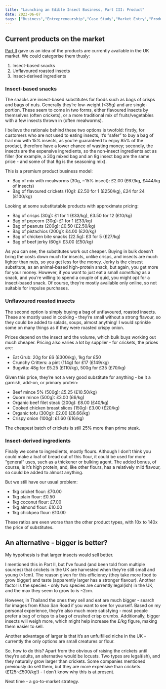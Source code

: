 ```yaml
---
title: "Launching an Edible Insect Business, Part III: Product"
date: 2023-06-07
tags: ["Business","Entrepreneurship","Case Study","Market Entry","Product Analysis","Agriculture","Food","Insects","Entomophagy"]
---
```

## Current products on the market

[Part II](https://www.jamesgibbins.com/launching-an-edible-insect-business-part-ii/) gave us an idea of the products are currently available in the UK market. We could categorise them thusly:

1. Insect-based snacks
2. Unflavoured roasted insects
3. Insect-derived ingredients

### Insect-based snacks

The snacks are insect-based substitutes for foods such as bags of crisps and bags of nuts. Generally they’re low-weight (<35g) and are single-portion. These seem to come in two forms, either flavoured insects by themselves (often crickets), or a more traditional mix of fruits/vegetables with a few insects thrown in (often mealworms).

I believe the rationale behind these two options is twofold: firstly, for customers who are not used to eating insects, it’s “safer” to buy a bag of trail mix with 15% insects, as you’re guaranteed to enjoy 85% of the product, therefore have a lower chance of wasting money; secondly, the insects are the expensive ingredients, so the non-insect ingredients act as filler (for example, a 30g mixed bag and an 8g insect bag are the same price - and some of that 8g is the seasoning mix).

This is a premium product business model:

- Bag of mix with mealworms (30g, ~15% insect): £2.00 (£67/kg, £444/kg of insects)
- Bag of flavoured crickets (10g): £2.50 for 1 (£250/kg), £24 for 24 (£100/kg)

Looking at some substitutable products with approximate pricing:

- Bag of crisps (30g): £1 for 1 (£33/kg), £3.50 for 12 (£10/kg)
- Bag of popcorn (30g): £1 for 1 (£33/kg)
- Bag of peanuts (200g): £0.50 (£2.50/kg)
- Bag of pistachios (200g): £4.00 (£20/kg)
- Bag of chicken bite snacks (22.5g): £3 for 5 (£27/kg)
- Bag of beef jerky (60g): £3.00 (£50/kg)

As you can see, the substitutes work out cheaper. Buying in bulk doesn’t bring the costs down much for insects, unlike crisps, and insects are much lighter than nuts, so you get less for the money. Jerky is the closest substitute, as an animal-based high-protein snack, but again, you get more for your money. However, if you want to just eat a small _something_ as a snack, and you’re willing to spend a couple of quid, you might opt for a insect-based snack. Of course, they’re mostly available only online, so not suitable for impulse purchases. 

### Unflavoured roasted insects

The second option is simply buying a bag of unflavoured, roasted insects. These are mostly used in cooking - they’re small without a strong flavour, so they could be added to salads, soups, almost anything! I would sprinkle some on many things as if they were roasted crispy onion.

Prices depend on the insect and the volume, which bulk buys working out much cheaper. Pricing also varies a lot by supplier - for crickets, the prices are:

- Eat Grub: 20g for £6 (£300/kg), 1kg for £50
- Crunchy Critters: a pint (114g) for £17 (£149/kg)
- Bugvita: 48g for £5.25 (£110/kg), 500g for £35 (£70/kg)

Given this price, they’re not a very good substitute for anything - be it a garnish, add-on, or primary protein:

- Beef mince 5% (500g): £5.25 (£10.50/kg)
- Quorn mince (500g): £3.00 (£6/kg)
- Organic beef filet steak (200g): £8.00 (£40/kg)
- Cooked chicken breast slices (150g): £3.00 (£20/kg)
- Organic tofu (300g): £2.00 (£6.66/kg)
- Crispy onion (100g): £1.60 (£16/kg)

The cheapest batch of crickets is still 25% more than prime steak.

### Insect-derived ingredients

Finally we come to ingredients, mostly flours. Although I don’t think you could make a loaf of bread out of this flour, it could be used for more “general” uses, such as a thickener or bulking agent. The added bonus, of course, is it’s high protein, and, like other flours, has a relatively mild flavour, so could be added to almost anything.

But we still have our usual problem:

- 1kg cricket flour: £70.00
- 1kg plain flour: £0.50
- 1kg coconut flour: £7.00
- 1kg almond flour: £10.00
- 1kg chickpea flour: £10.00

These ratios are even worse than the other product types, with 10x to 140x the price of substitutes.

## An alternative - bigger is better?

My hypothesis is that larger insects would sell better.

I mentioned this in Part II, but I’ve found (and been told from multiple sources) that crickets in the UK are harvested when they’re still small and young (<1cm). The reason given for this efficiency (they take more food to grow bigger) and taste (apparently larger has a stronger flavour). Another factor is the species - only two species are currently legal(ish) in the UK, and the max they seem to grow to is ~2cm.

However, in Thailand the ones they sell and eat are much bigger - search for images from Khao San Road if you want to see for yourself. Based on my personal experience, they’re also much more satisfying - most people prefer a bag of crisps to a bag of crushed crisp crumbs. Additionally, bigger insects will weigh more, which might help increase the £/kg figure, making them easier to sell.

Another advantage of larger is that it’s an unfulfilled niche in the UK - currently the only options are small creatures or flour.

So, how to do this? Apart from the obvious of raising the crickets until they’re adults, an alternative would be locusts. Two types are legal(ish), and they naturally grow larger than crickets. Some companies mentioned previously do sell them, but they are more expensive than crickets (£125~£500/kg!) - I don’t know why this is at present.

Next time - a go-to-market strategy.